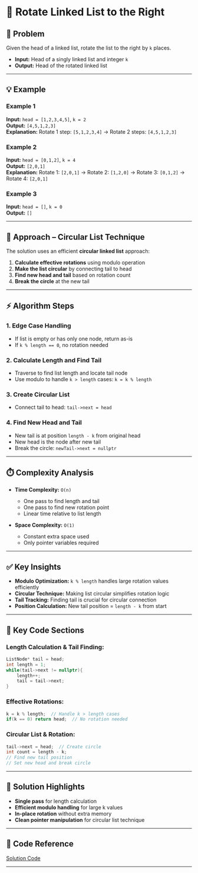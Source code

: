 # 🎯 Rotate Linked List to the Right

## 📌 Problem

Given the head of a linked list, rotate the list to the right by `k` places.

* **Input:** Head of a singly linked list and integer `k`
* **Output:** Head of the rotated linked list

---

## 💡 Example

### Example 1
**Input:** `head = [1,2,3,4,5]`, `k = 2`  
**Output:** `[4,5,1,2,3]`  
**Explanation:** Rotate 1 step: `[5,1,2,3,4]` → Rotate 2 steps: `[4,5,1,2,3]`

### Example 2
**Input:** `head = [0,1,2]`, `k = 4`  
**Output:** `[2,0,1]`  
**Explanation:** Rotate 1: `[2,0,1]` → Rotate 2: `[1,2,0]` → Rotate 3: `[0,1,2]` → Rotate 4: `[2,0,1]`

### Example 3
**Input:** `head = []`, `k = 0`  
**Output:** `[]`

---

## 🧠 Approach – Circular List Technique

The solution uses an efficient **circular linked list** approach:

1. **Calculate effective rotations** using modulo operation
2. **Make the list circular** by connecting tail to head
3. **Find new head and tail** based on rotation count
4. **Break the circle** at the new tail

---

## ⚡ Algorithm Steps

### 1. **Edge Case Handling**
- If list is empty or has only one node, return as-is
- If `k % length == 0`, no rotation needed

### 2. **Calculate Length and Find Tail**
- Traverse to find list length and locate tail node
- Use modulo to handle `k > length` cases: `k = k % length`

### 3. **Create Circular List**
- Connect tail to head: `tail->next = head`

### 4. **Find New Head and Tail**
- New tail is at position `length - k` from original head
- New head is the node after new tail
- Break the circle: `newTail->next = nullptr`

---

## ⏱️ Complexity Analysis

* **Time Complexity:** `O(n)`  
  - One pass to find length and tail
  - One pass to find new rotation point
  - Linear time relative to list length

* **Space Complexity:** `O(1)`  
  - Constant extra space used
  - Only pointer variables required

---

## ✅ Key Insights

* **Modulo Optimization:** `k % length` handles large rotation values efficiently
* **Circular Technique:** Making list circular simplifies rotation logic
* **Tail Tracking:** Finding tail is crucial for circular connection
* **Position Calculation:** New tail position = `length - k` from start

---

## 🔧 Key Code Sections

### Length Calculation & Tail Finding:
```cpp
ListNode* tail = head;
int length = 1;
while(tail->next != nullptr){
    length++;
    tail = tail->next;
}
```

### Effective Rotations:
```cpp
k = k % length;  // Handle k > length cases
if(k == 0) return head;  // No rotation needed
```

### Circular List & Rotation:
```cpp
tail->next = head;  // Create circle
int count = length - k;
// Find new tail position
// Set new head and break circle
```

---

## 🎯 Solution Highlights

- **Single pass** for length calculation
- **Efficient modulo handling** for large k values
- **In-place rotation** without extra memory
- **Clean pointer manipulation** for circular list technique

---

## 📝 Code Reference

[Solution Code](./solution.cpp)

---